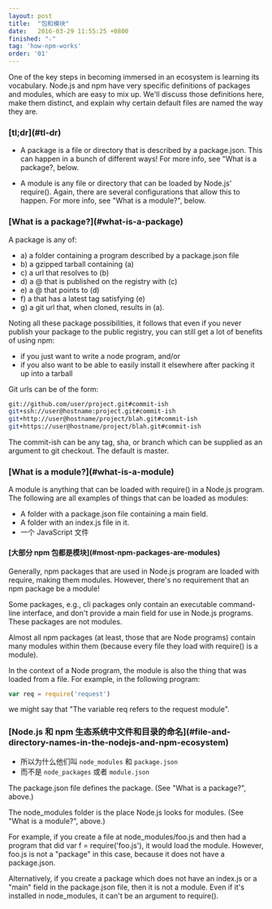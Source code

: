 ```yaml
---
layout: post
title:  "包和模块"
date:   2016-03-29 11:55:25 +0800
finished: "☆"
tag: 'how-npm-works'
order: '01'
---
```


One of the key steps in becoming immersed in an ecosystem is learning its vocabulary. Node.js and npm have very specific definitions of packages and modules, which are easy to mix up. We'll discuss those definitions here, make them distinct, and explain why certain default files are named the way they are.

<h3 id="tl-dr">[tl;dr](#tl-dr)</h3>

- A package is a file or directory that is described by a package.json. This can happen in a bunch of different ways! For more info, see "What is a package?, below.

- A module is any file or directory that can be loaded by Node.js' require(). Again, there are several configurations that allow this to happen. For more info, see "What is a module?", below.

<h3 id="what-is-a-package">[What is a package?](#what-is-a-package)</h3>

A package is any of:

* a) a folder containing a program described by a package.json file
* b) a gzipped tarball containing (a)
* c) a url that resolves to (b)
* d) a <name>@<version> that is published on the registry with (c)
* e) a <name>@<tag> that points to (d)
* f) a <name> that has a latest tag satisfying (e)
* g) a git url that, when cloned, results in (a).

Noting all these package possibilities, it follows that even if you never publish your package to the public registry, you can still get a lot of benefits of using npm:

- if you just want to write a node program, and/or
- if you also want to be able to easily install it elsewhere after packing it up into a tarball

Git urls can be of the form:

``` bash
git://github.com/user/project.git#commit-ish
git+ssh://user@hostname:project.git#commit-ish
git+http://user@hostname/project/blah.git#commit-ish
git+https://user@hostname/project/blah.git#commit-ish
```
The commit-ish can be any tag, sha, or branch which can be supplied as an argument to git checkout. The default is master.

<h3 id="what-is-a-module">[What is a module?](#what-is-a-module)</h3>

A module is anything that can be loaded with require() in a Node.js program. The following are all examples of things that can be loaded as modules:

- A folder with a package.json file containing a main field.
- A folder with an index.js file in it.
- 一个 JavaScript 文件

<h4 id="most-npm-packages-are-modules">[大部分 npm 包都是模块](#most-npm-packages-are-modules)</h4>

Generally, npm packages that are used in Node.js program are loaded with require, making them modules. However, there's no requirement that an npm package be a module!

Some packages, e.g., cli packages only contain an executable command-line interface, and don't provide a main field for use in Node.js programs. These packages are not modules.

Almost all npm packages (at least, those that are Node programs) contain many modules within them (because every file they load with require() is a module).

In the context of a Node program, the module is also the thing that was loaded from a file. For example, in the following program:

``` javascript
var req = require('request')
```

we might say that "The variable req refers to the request module".

<h3 id="file-and-directory-names-in-the-nodejs-and-npm-ecosystem">[Node.js 和 npm 生态系统中文件和目录的命名](#file-and-directory-names-in-the-nodejs-and-npm-ecosystem)</h3>

- 所以为什么他们叫 `node_modules` 和 `package.json`
- 而不是 `node_packages` 或者 `module.json`

The package.json file defines the package. (See "What is a package?", above.)

The node_modules folder is the place Node.js looks for modules. (See "What is a module?", above.)

For example, if you create a file at node_modules/foo.js and then had a program that did var f = require('foo.js'), it would load the module. However, foo.js is not a "package" in this case, because it does not have a package.json.

Alternatively, if you create a package which does not have an index.js or a "main" field in the package.json file, then it is not a module. Even if it's installed in node_modules, it can't be an argument to require().
